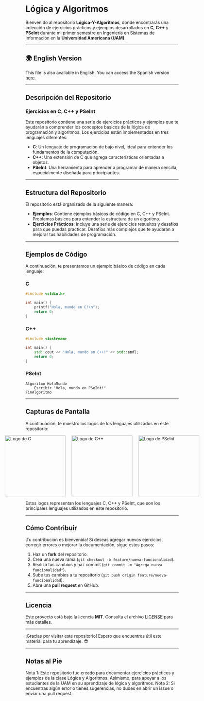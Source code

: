 # Lógica y Algoritmos

Bienvenido al repositorio **Lógica-Y-Algoritmos**, donde encontrarás una colección de ejercicios prácticos y ejemplos desarrollados en **C**, **C++** y **PSeInt** durante mi primer semestre en Ingeniería en Sistemas de Información en la **Universidad Americana (UAM)**. 

---

## 🌍 English Version

This file is also available in English. You can access the Spanish version [here](README-English.md).

---

## Descripción del Repositorio

### Ejercicios en C, C++ y PSeInt

Este repositorio contiene una serie de ejercicios prácticos y ejemplos que te ayudarán a comprender los conceptos básicos de la lógica de programación y algoritmos. Los ejercicios están implementados en tres lenguajes diferentes:

- **C**: Un lenguaje de programación de bajo nivel, ideal para entender los fundamentos de la computación.
- **C++**: Una extensión de C que agrega características orientadas a objetos.
- **PSeInt**: Una herramienta para aprender a programar de manera sencilla, especialmente diseñada para principiantes.

---

## Estructura del Repositorio

El repositorio está organizado de la siguiente manera:

- **Ejemplos**: Contiene ejemplos básicos de código en C, C++ y PSeInt. Problemas básicos para entender la estructura de un algoritmo.
- **Ejercicios Prácticos**: Incluye una serie de ejercicios resueltos y desafíos para que puedas practicar. Desafíos más complejos que te ayudarán a mejorar tus habilidades de programación.

---

## Ejemplos de Código

A continuación, te presentamos un ejemplo básico de código en cada lenguaje:

### C
```c
#include <stdio.h>

int main() {
    printf("Hola, mundo en C!\n");
    return 0;
}
```

### C++
```cpp
#include <iostream>

int main() {
    std::cout << "Hola, mundo en C++!" << std::endl;
    return 0;
}
```

### PSeInt
```pseint
Algoritmo HolaMundo
    Escribir "Hola, mundo en PSeInt!"
FinAlgoritmo
```

---

## Capturas de Pantalla

A continuación, te muestro los logos de los lenguajes utilizados en este repositorio:

<div style="display: flex; justify-content: center; gap: 20px;"> <img src="https://upload.wikimedia.org/wikipedia/commons/1/18/C_Programming_Language.svg" alt="Logo de C" width="200" height="200"> <img src="https://upload.wikimedia.org/wikipedia/commons/1/18/ISO_C%2B%2B_Logo.svg" alt="Logo de C++" width="200" height="200"> <img src="https://pseint.sourceforge.net/logo.png" alt="Logo de PSeInt" width="200" height="200"> </div>

Estos logos representan los lenguajes C, C++ y PSeInt, que son los principales lenguajes utilizados en este repositorio.

---

## Cómo Contribuir

¡Tu contribución es bienvenida! Si deseas agregar nuevos ejercicios, corregir errores o mejorar la documentación, sigue estos pasos:

1. Haz un **fork** del repositorio.
2. Crea una nueva rama (`git checkout -b feature/nueva-funcionalidad`).
3. Realiza tus cambios y haz commit (`git commit -m "Agrega nueva funcionalidad"`).
4. Sube tus cambios a tu repositorio (`git push origin feature/nueva-funcionalidad`).
5. Abre una **pull request** en GitHub.

---

## Licencia

Este proyecto está bajo la licencia **MIT**. Consulta el archivo [LICENSE](LICENSE) para más detalles.

---

¡Gracias por visitar este repositorio! Espero que encuentres útil este material para tu aprendizaje. 😎

---

## Notas al Pie

Nota 1: Este repositorio fue creado para documentar ejercicios prácticos y ejemplos de la clase Lógica y Algoritmos. Asimismo, para apoyar a los estudiantes de la UAM en su aprendizaje de lógica y algoritmos.
Nota 2: Si encuentras algún error o tienes sugerencias, no dudes en abrir un issue o enviar una pull request.
